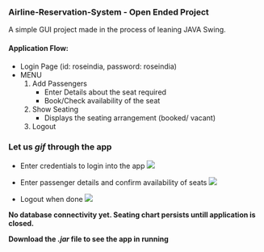 ### Airline-Reservation-System - **Open Ended Project**

A simple GUI project made in the process of leaning JAVA Swing.

#### Application Flow:
* Login Page (id: roseindia, password: roseindia)  
* MENU
    1. Add Passengers
        * Enter Details about the seat required  
        * Book/Check availability of the seat  
    2. Show Seating
        * Displays the seating arrangement (booked/ vacant)
    3. Logout
  
### Let us _gif_ through the app

* Enter credentials to login into the app
![](readme-gifs/ars1.gif)

* Enter passenger details and confirm availability of seats
![](readme-gifs/ars2.gif)

* Logout when done
![](readme-gifs/ars3.gif)

**No database connectivity yet. Seating chart persists untill application is closed.**

**Download the *.jar* file to see the app in running**
